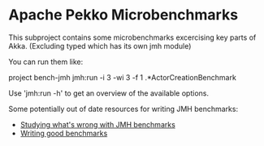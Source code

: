 # Apache Pekko Microbenchmarks

This subproject contains some microbenchmarks excercising key parts of Akka. (Excluding typed which has its 
own jmh module)


You can run them like:

   project bench-jmh
   jmh:run -i 3 -wi 3 -f 1 .*ActorCreationBenchmark

Use 'jmh:run -h' to get an overview of the available options.

Some potentially out of date resources for writing JMH benchmarks:

* [Studying what's wrong with JMH benchmarks](https://www.researchgate.net/publication/333825812_What's_Wrong_With_My_Benchmark_Results_Studying_Bad_Practices_in_JMH_Benchmarks)
* [Writing good benchmarks](http://tutorials.jenkov.com/java-performance/jmh.html#writing-good-benchmarks)
